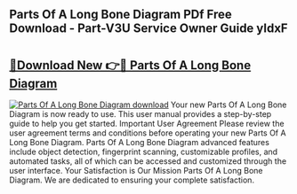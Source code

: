 ## Parts Of A Long Bone Diagram PDf Free Download - Part-V3U Service Owner Guide yIdxF

# <h2><a href="http://dfrfc8i.blite.top/?on=Parts+Of+A+Long+Bone+Diagram">🔗Download New 👉🔴 Parts Of A Long Bone Diagram</a></h2>

[![Parts Of A Long Bone Diagram download](https://i.imgur.com/lujVjoI.png)](http://dfrfc8i.blite.top/?on=Parts+Of+A+Long+Bone+Diagram)
Your new Parts Of A Long Bone Diagram is now ready to use. This user manual provides a step-by-step guide to help you get started. Important User Agreement Please review the user agreement terms and conditions before operating your new Parts Of A Long Bone Diagram. Parts Of A Long Bone Diagram advanced features include object detection, fingerprint scanning, customizable profiles, and automated tasks, all of which can be accessed and customized through the user interface. Your Satisfaction is Our Mission Parts Of A Long Bone Diagram. We are dedicated to ensuring your complete satisfaction.
